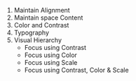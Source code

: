 1. Maintain Alignment
2. Maintain space Content
3. Color and Contrast
4. Typography
5. Visual Hierarchy
   - Focus using Contrast
   - Focus using Color
   - Focus using Scale
   - Focus using Contrast, Color & Scale
